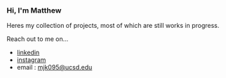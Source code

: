 ### Hi, I'm Matthew

Heres my collection of projects, most of which are still works in progress. 

Reach out to me on...

* [linkedin](https://linkedin.com/in/matthewjkang)
* [instagram](https://www.instagram.com/kangjmatthew/)
* email : mjk095@ucsd.edu


<!--
**matthewjkang/matthewjkang** is a ✨ _special_ ✨ repository because its `README.md` (this file) appears on your GitHub profile.

Here are some ideas to get you started:

- 🔭 I’m currently working on ...
- 🌱 I’m currently learning ...
- 👯 I’m looking to collaborate on ...
- 🤔 I’m looking for help with ...
- 💬 Ask me about ...
- 📫 How to reach me: ...
- 😄 Pronouns: ...
- ⚡ Fun fact: ...
-->
